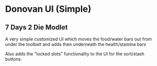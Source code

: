 # Donovan UI (Simple)

## 7 Days 2 Die Modlet

A very simple customized UI which moves the food/water bars out from under the toolbelt and adds then underneath the health/stamina bars

Also adds the "locked slots" functionality to the UI for the sort/stash buttons.
